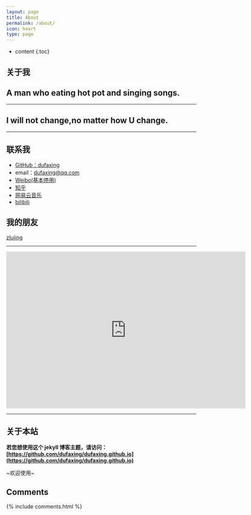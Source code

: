 ```yaml
---
layout: page
title: About
permalink: /about/
icon: heart
type: page
---
```


* content
{:toc}

## 关于我


## A man who eating hot pot and singing songs.

---

## I will not change,no matter how U change.

 
---

## 联系我

* [GitHub：dufaxing](https://github.com/dufaxing)
* email：dufaxing@qq.com
* [Weibo(基本停用)](http://weibo.com/3829633687)
* [知乎](https://www.zhihu.com/people/hyicl)
* [网易云音乐](http://music.163.com/#/user/home?id=114319067)
* [bilibili](https://space.bilibili.com/2517215/#!/)



## 我的朋友


[zlujing](http://zlujing.com/)

---

<iframe src="http://wx1.sinaimg.cn/mw690/e4439297gy1fjra3wrgmpj20hm0bkq3q.jpg" style="border: 0;height: 416px;width: 634px;overflow: hidden;" frameBorder="0"></iframe>

---

## 关于本站

**若您想使用这个 jekyll 博客主题，请访问：[https://github.com/dufaxing/dufaxing.github.io](https://github.com/dufaxing/dufaxing.github.io)**

~欢迎使用~

## Comments

{% include comments.html %}
